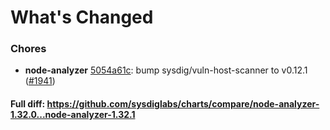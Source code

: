 # What's Changed

### Chores
- **node-analyzer** [5054a61c](https://github.com/sysdiglabs/charts/commit/5054a61c06d2ba07a2f88d643e4257f2bbf1cea3): bump sysdig/vuln-host-scanner to v0.12.1 ([#1941](https://github.com/sysdiglabs/charts/issues/1941))
#### Full diff: https://github.com/sysdiglabs/charts/compare/node-analyzer-1.32.0...node-analyzer-1.32.1
